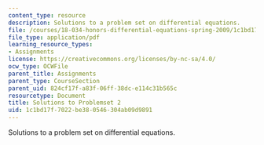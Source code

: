 ```yaml
---
content_type: resource
description: Solutions to a problem set on differential equations.
file: /courses/18-034-honors-differential-equations-spring-2009/1c1bd17f7022be380546304ab09d9891_MIT18_034s09_sol_pset02.pdf
file_type: application/pdf
learning_resource_types:
- Assignments
license: https://creativecommons.org/licenses/by-nc-sa/4.0/
ocw_type: OCWFile
parent_title: Assignments
parent_type: CourseSection
parent_uid: 824cf17f-a83f-06ff-38dc-e114c31b565c
resourcetype: Document
title: Solutions to Problemset 2
uid: 1c1bd17f-7022-be38-0546-304ab09d9891
---
```

Solutions to a problem set on differential equations.